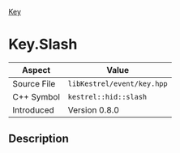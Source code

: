 [Key](index)
# Key.Slash
| Aspect | Value |
| --- | --- |
| Source File | `libKestrel/event/key.hpp` |
| C++ Symbol | `kestrel::hid::slash` |
| Introduced | Version 0.8.0 |
## Description

